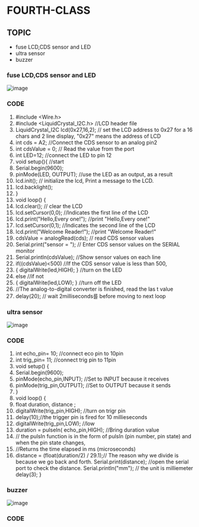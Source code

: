 # FOURTH-CLASS

## TOPIC
- fuse LCD,CDS sensor and LED
- ultra sensor
- buzzer
### fuse LCD,CDS sensor and LED
![image](https://user-images.githubusercontent.com/102523600/173247658-63ab89d1-004c-4bc3-949a-eb512e85497e.png)
### CODE
1. #include <Wire.h> 
2. #include <LiquidCrystal_I2C.h>      //LCD header file
3. LiquidCrystal_I2C lcd(0x27,16,2);      // set the LCD address to 0x27 for a 16 chars and 2 line display, "0x27" means the address of LCD
4. int cds = A2;                         //Connect the CDS sensor to an analog pin2
5. int cdsValue = 0;                     // Read the value from the port
6. int LED=12;                           //connect the LED to pin 12
7. void setup(){                          //start  
8. Serial.begin(9600);                  
9. pinMode(LED, OUTPUT);                //use the LED as an output, as a result
10. lcd.init();                         // initialize the lcd, Print a message to the LCD.
11. lcd.backlight();               
12. }                                  
13. void loop() {
14. lcd.clear();                    // clear the LCD
15. lcd.setCursor(0,0);             //Indicates the first line of the LCD 
16. lcd.print("Hello,Every one!"); //print "Hello,Every one!"
17. lcd.setCursor(0,1);            //Indicates the second line of the LCD 
18. lcd.print("Welcome Reader!");  //print "Welcome Reader!"
19. cdsValue  = analogRead(cds);   // read CDS sensor values
20. Serial.print("sensor = ");          // Enter CDS sensor values on the SERIAL monitor
21. Serial.println(cdsValue);           //Show sensor values on each line
22. if((cdsValue)<500)                   //If the CDS sensor value is less than 500,
23. { digitalWrite(led,HIGH); }          //turn on the LED
24. else                                 //if not
25. { digitalWrite(led,LOW); }           //turn off the LED
26. //The analog-to-digital converter is finished, read the las t value
27. delay(20); // wait 2milliseconds를 before moving to next loop
### ultra sensor
![image](https://user-images.githubusercontent.com/102523600/173248387-e1131813-2189-4fe9-a8a4-2a1093984b1c.png)
### CODE
1. int echo_pin= 10; //connect eco pin to 10pin 
2. int trig_pin= 11; //connect trig pin to 11pin 
3. void setup() {
4. Serial.begin(9600);
5. pinMode(echo_pin,INPUT); //Set to INPUT because it receives
6. pinMode(trig_pin,OUTPUT); //Set to OUTPUT because it sends
7. }
8. void loop() {
9. float duration, distance ;
10. digitalWrite(trig_pin,HIGH); //turn on trigr pin
11. delay(10);//the trigger pin is fired for 10 millieseconds
12. digitalWrite(trig_pin,LOW); //low
13. duration = pulseIn( echo_pin,HIGH);      //Bring duration value 
14. // the pulsIn function is in the form of pulsIn (pin number, pin state) and when the pin state changes,
15. //Returns the time elapsed in ms (microseconds)
16. distance = (float(duration/2) / 29.1);// The reason why we divide is because we go back and forth.
         Serial.print(distance); //open the serial port to check the distance.
         Serial.println("mm"); // the unit is milliemeter
         delay(3);
      }

### buzzer
![image](https://user-images.githubusercontent.com/102523600/173248978-e39f46b5-5f14-4b56-ba6a-e94a2bd9f680.png)
### CODE
     
